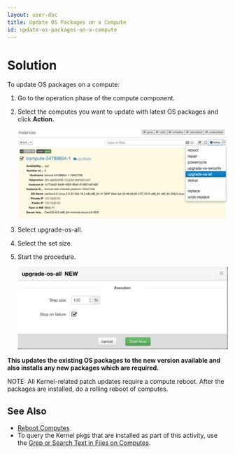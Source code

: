 ```yaml
---
layout: user-doc
title: Update OS Packages on a Compute
id: update-os-packages-on-a-compute
---
```


# Solution

To update OS packages on a compute:
 
 
1. Go to the operation phase of the compute component.
2. Select the computes you want to update with latest OS packages and click **Action.**
  
    ![Update OS Package Compute](/assets/docs/local/images/update-os-package-compute.png)
  
3. Select upgrade-os-all.
4. Select the set size.
5. Start the procedure.
  
    ![Update OS Package Compute New](/assets/docs/local/images/update-os-package-compute-new.png)

**This updates the existing OS packages to the new version available and also installs any new packages which are required.**

NOTE: All Kernel-related patch updates require a compute reboot. After the packages are installed, do a rolling reboot of computes.

## See Also
 
 
* <a href="/documentation/user/how-to/reboot-computes.html">Reboot Computes</a>
* To query the Kernel pkgs that are installed as part of this activity, use the <a href="/documentation/user/how-to/grep-search-text-in-file-compute.html">Grep or Search Text in Files on Computes</a>.




